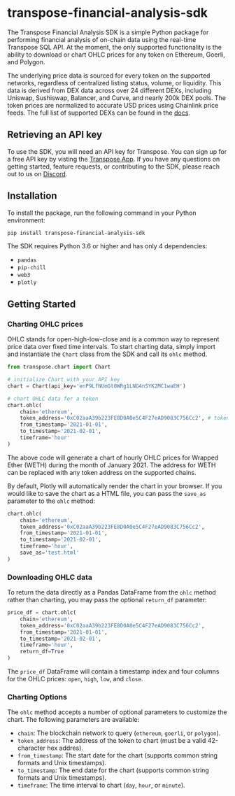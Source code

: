 # transpose-financial-analysis-sdk

The Transpose Financial Analysis SDK is a simple Python package for performing financial analysis of on-chain data using the real-time Transpose SQL API. At the moment, the only supported functionality is the ability to download or chart OHLC prices for any token on Ethereum, Goerli, and Polygon.

The underlying price data is sourced for every token on the supported networks, regardless of centralized listing status, volume, or liquidity. This data is derived from DEX data across over 24 different DEXs, including Uniswap, Sushiswap, Balancer, and Curve, and nearly 200k DEX pools. The token prices are normalized to accurate USD prices using Chainlink price feeds. The full list of supported DEXs can be found in the [docs](https://docs.transpose.io/sql/tables/protocol-layer/dex-swaps/smoothyswap_dex_swaps/).

## Retrieving an API key

To use the SDK, you will need an API key for Transpose. You can sign up for a free API key by visting the [Transpose App](https://app.transpose.io). If you have any questions on getting started, feature requests, or contributing to the SDK, please reach out to us on [Discord](http://discord.gg/transpose).

## Installation

To install the package, run the following command in your Python environment:

```bash
pip install transpose-financial-analysis-sdk
```

The SDK requires Python 3.6 or higher and has only 4 dependencies:

- `pandas`
- `pip-chill`
- `web3`
- `plotly`

## Getting Started

### Charting OHLC prices

OHLC stands for open-high-low-close and is a common way to represent price data over fixed time intervals. To start charting data, simply import and instantiate the `Chart` class from the SDK and call its `ohlc` method.

```python
from transpose.chart import Chart

# initialize Chart with your API key
chart = Chart(api_key='enP9LfNUmGt0WRg1LNG4nSYK2MC1waEH')

# chart OHLC data for a token
chart.ohlc(
    chain='ethereum', 
    token_address='0xC02aaA39b223FE8D0A0e5C4F27eAD9083C756Cc2', # token address for WETH
    from_timestamp='2021-01-01', 
    to_timestamp='2021-02-01', 
    timeframe='hour'
)
```

The above code will generate a chart of hourly OHLC prices for Wrapped Ether (WETH) during the month of January 2021. The address for WETH can be replaced with any token address on the supported chains.

By default, Plotly will automatically render the chart in your browser. If you would like to save the chart as a HTML file, you can pass the `save_as` parameter to the `ohlc` method:

```python
chart.ohlc(
    chain='ethereum', 
    token_address='0xC02aaA39b223FE8D0A0e5C4F27eAD9083C756Cc2', 
    from_timestamp='2021-01-01', 
    to_timestamp='2021-02-01', 
    timeframe='hour',
    save_as='test.html'
)
```

### Downloading OHLC data

To return the data directly as a Pandas DataFrame from the `ohlc` method rather than charting, you may pass the optional `return_df` parameter:

```python
price_df = chart.ohlc(
    chain='ethereum', 
    token_address='0xC02aaA39b223FE8D0A0e5C4F27eAD9083C756Cc2', 
    from_timestamp='2021-01-01', 
    to_timestamp='2021-02-01', 
    timeframe='hour',
    return_df=True
)
```

The `price_df` DataFrame will contain a timestamp index and four columns for the OHLC prices: `open`, `high`, `low`, and `close`.

### Charting Options

The `ohlc` method accepts a number of optional parameters to customize the chart. The following parameters are available:

- `chain`: The blockchain network to query (`ethereum`, `goerli`, or `polygon`).
- `token_address`: The address of the token to chart (must be a valid 42-character hex addres).
- `from_timestamp`: The start date for the chart (supports common string formats and Unix timestamps).
- `to_timestamp`: The end date for the chart (supports common string formats and Unix timestamps).
- `timeframe`: The time interval to chart (`day`, `hour`, or `minute`).
